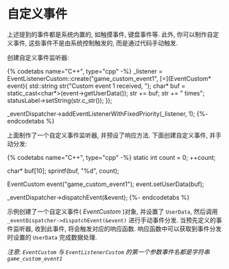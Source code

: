 # 自定义事件

上述提到的事件都是系统内置的, 如触摸事件, 键盘事件等. 此外, 你可以制作自定义事件, 这些事件不是由系统控制触发的, 而是通过代码手动触发.

创建自定义事件监听器:

{% codetabs name="C++", type="cpp" -%}
_listener = EventListenerCustom::create("game_custom_event1", [=](EventCustom* event){
    std::string str("Custom event 1 received, ");
    char* buf = static_cast<char*>(event->getUserData());
    str += buf;
    str += " times";
    statusLabel->setString(str.c_str());
});

_eventDispatcher->addEventListenerWithFixedPriority(_listener, 1);
{%- endcodetabs %}

上面制作了一个自定义事件监听器, 并预设了响应方法. 下面创建自定义事件, 并手动分发:

{% codetabs name="C++", type="cpp" -%}
static int count = 0;
++count;

char* buf[10];
sprintf(buf, "%d", count);

EventCustom event("game_custom_event1");
event.setUserData(buf);

_eventDispatcher->dispatchEvent(&event);
{%- endcodetabs %}

示例创建了一个自定义事件( _EventCustom_ )对象, 并设置了 `UserData`, 然后调用 `_eventDispatcher->dispatchEvent(&event)` 进行手动事件分发. 当预先定义的事件监听器, 收到此事件, 将会触发对应的响应函数. 响应函数中可以获取到事件分发时设置的 `UserData` 完成数据处理.

_注意: `EventCustom` 与 `EventListenerCustom` 的第一个参数事件名都是字符串 `game_custom_event1`_

